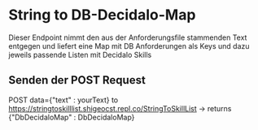# String to DB-Decidalo-Map

Dieser Endpoint nimmt den aus der Anforderungsfile stammenden Text entgegen und liefert eine Map mit DB Anforderungen als Keys und dazu jeweils passende Listen mit Decidalo Skills

## Senden der POST Request

POST data={"text" : yourText} to https://stringtoskilllist.shigeocst.repl.co/StringToSkillList ->
returns {"DbDecidaloMap" : DbDecidaloMap}
